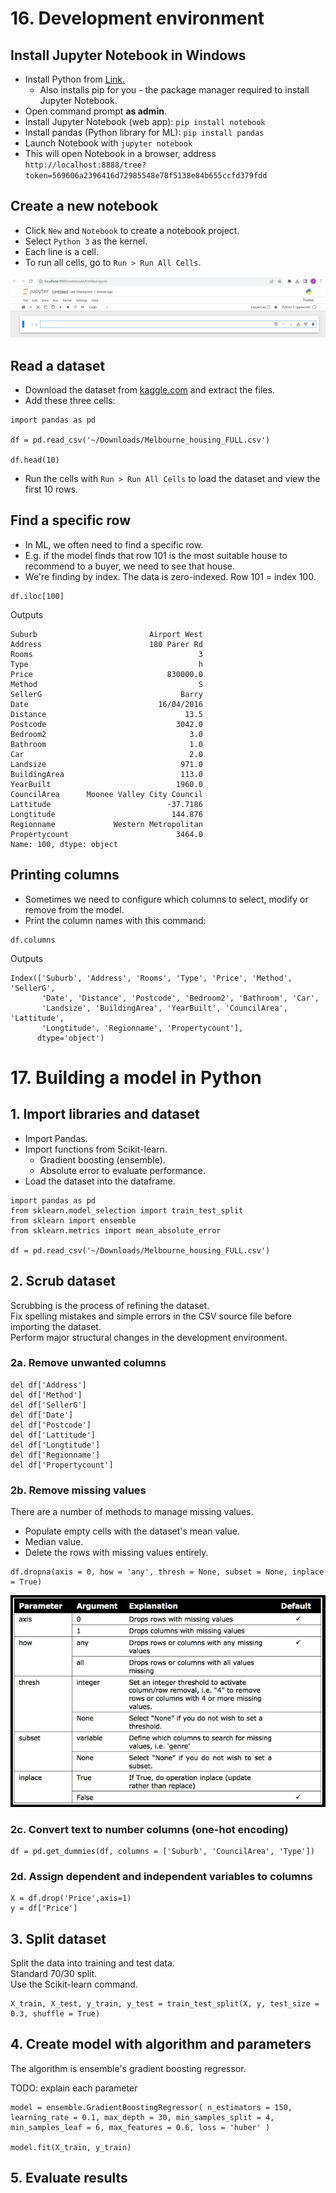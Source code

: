 # 16. Development environment
  
## Install Jupyter Notebook in Windows
- Install Python from [Link.](https://www.python.org/ftp/python/3.11.4/python-3.11.4-amd64.exe)
  - Also installs pip for you - the package manager required to install Jupyter Notebook.
- Open command prompt **as admin**.
- Install Jupyter Notebook (web app): `pip install notebook`
- Install pandas (Python library for ML): `pip install pandas`
- Launch Notebook with `jupyter notebook`
- This will open Notebook in a browser, address `http://localhost:8888/tree?token=569606a2396416d72985548e78f5138e84b655ccfd379fdd`

## Create a new notebook
- Click `New` and `Notebook` to create a notebook project.
- Select `Python 3` as the kernel.
- Each line is a cell.
- To run all cells, go to `Run > Run All Cells`.

![new notebook](/images/practical/new-notebook.PNG "new notebook")

## Read a dataset
- Download the dataset from [kaggle.com](https://www.kaggle.com/anthonypino/melbourne-housing-market/) and extract the files.
- Add these three cells:
```
import pandas as pd

df = pd.read_csv('~/Downloads/Melbourne_housing_FULL.csv')

df.head(10)
```

- Run the cells with `Run > Run All Cells` to load the dataset and view the first 10 rows.

## Find a specific row
- In ML, we often need to find a specific row.
- E.g. if the model finds that row 101 is the most suitable house to recommend to a buyer, we need to see that house.
- We're finding by index. The data is zero-indexed. Row 101 = index 100.
```
df.iloc[100]
```
Outputs
```
Suburb                         Airport West
Address                        180 Parer Rd
Rooms                                     3
Type                                      h
Price                              830000.0
Method                                    S
SellerG                               Barry
Date                             16/04/2016
Distance                               13.5
Postcode                             3042.0
Bedroom2                                3.0
Bathroom                                1.0
Car                                     2.0
Landsize                              971.0
BuildingArea                          113.0
YearBuilt                            1960.0
CouncilArea      Moonee Valley City Council
Lattitude                          -37.7186
Longtitude                          144.876
Regionname             Western Metropolitan
Propertycount                        3464.0
Name: 100, dtype: object
```

## Printing columns
- Sometimes we need to configure which columns to select, modify or remove from the model.
- Print the column names with this command:
```
df.columns
```
Outputs
```
Index(['Suburb', 'Address', 'Rooms', 'Type', 'Price', 'Method', 'SellerG',
       'Date', 'Distance', 'Postcode', 'Bedroom2', 'Bathroom', 'Car',
       'Landsize', 'BuildingArea', 'YearBuilt', 'CouncilArea', 'Lattitude',
       'Longtitude', 'Regionname', 'Propertycount'],
      dtype='object')
```

# 17. Building a model in Python

## 1. Import libraries and dataset
- Import Pandas.
- Import functions from Scikit-learn.
  - Gradient boosting (ensemble).
  - Absolute error to evaluate performance.
- Load the dataset into the dataframe.
```
import pandas as pd
from sklearn.model_selection import train_test_split
from sklearn import ensemble
from sklearn.metrics import mean_absolute_error

df = pd.read_csv('~/Downloads/Melbourne_housing_FULL.csv')
```

## 2. Scrub dataset
Scrubbing is the process of refining the dataset.\
Fix spelling mistakes and simple errors in the CSV source file before importing the dataset.\
Perform major structural changes in the development environment.

### 2a. Remove unwanted columns
```
del df['Address']
del df['Method']
del df['SellerG']
del df['Date']
del df['Postcode']
del df['Lattitude']
del df['Longtitude']
del df['Regionname']
del df['Propertycount']
```

### 2b. Remove missing values
There are a number of methods to manage missing values.
- Populate empty cells with the dataset's mean value.
- Median value.
- Delete the rows with missing values entirely.
```
df.dropna(axis = 0, how = 'any', thresh = None, subset = None, inplace = True)
```
![dropna parameters](/images/practical/dropna-parameters.PNG "dropna parameters")

### 2c. Convert text to number columns (one-hot encoding)
```
df = pd.get_dummies(df, columns = ['Suburb', 'CouncilArea', 'Type'])
```

### 2d. Assign dependent and independent variables to columns
```
X = df.drop('Price',axis=1)
y = df['Price']
```

## 3. Split dataset
Split the data into training and test data.\
Standard 70/30 split.\
Use the Scikit-learn command.
```
X_train, X_test, y_train, y_test = train_test_split(X, y, test_size = 0.3, shuffle = True)
```

## 4. Create model with algorithm and parameters
The algorithm is ensemble's gradient boosting regressor.

TODO: explain each parameter
```
model = ensemble.GradientBoostingRegressor( n_estimators = 150, learning_rate = 0.1, max_depth = 30, min_samples_split = 4, min_samples_leaf = 6, max_features = 0.6, loss = 'huber' )

model.fit(X_train, y_train)
```

## 5. Evaluate results